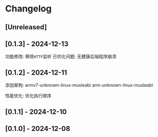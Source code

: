 # Changelog

## [Unreleased]

## [0.1.3] - 2024-12-13

功能修改: 移除`HTTP`监听 
已优化问题: 无健康后端程序崩溃

## [0.1.2] - 2024-12-11

添加架构:
armv7-unknown-linux-musleabi
arm-unknown-linux-musleabi

性能优化:
优化执行顺序


## [0.1.1] - 2024-12-10

## [0.1.0] - 2024-12-08


